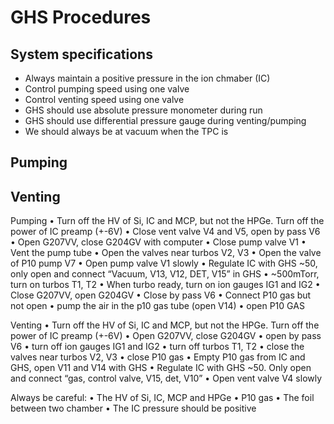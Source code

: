 # GHS Procedures

## System specifications
* Always maintain a positive pressure in the ion chmaber (IC)
* Control pumping speed using one valve
* Control venting speed using one valve
* GHS should use absolute pressure monometer during run
* GHS should use differential pressure gauge during venting/pumping
* We should always be at vacuum when the TPC is

## Pumping

## Venting




Pumping
•	Turn off the HV of Si, IC and MCP, but not the HPGe. Turn off the power of IC preamp (+-6V)
•	Close vent valve V4 and V5, open by pass V6
•	Open G207VV, close G204GV with computer
•	Close pump valve V1
•	Vent the pump tube
•	Open the valves near turbos V2, V3
•	Open the valve of P10 pump V7
•	Open pump valve V1 slowly
•	Regulate IC with GHS ~50, only open and connect “Vacuum, V13, V12, DET, V15” in GHS
•	~500mTorr, turn on turbos T1, T2
•	When turbo ready, turn on ion gauges IG1 and IG2
•	Close G207VV, open G204GV
•	Close by pass V6
•	Connect P10 gas but not open
•	pump the air in the p10 gas tube (open V14)
•	open P10 GAS

Venting
•	Turn off the HV of Si, IC and MCP, but not the HPGe. Turn off the power of IC preamp (+-6V)
•	Open G207VV, close G204GV
•	open by pass V6
•	turn off ion gauges IG1 and IG2
•	turn off turbos T1, T2
•	close the valves near turbos V2, V3
•	close P10 gas
•	Empty P10 gas from IC and GHS, open V11 and V14 with GHS
•	Regulate IC with GHS ~50. Only open and connect “gas, control valve, V15, det, V10”
•	Open vent valve V4 slowly

Always be careful: 
•	The HV of Si, IC, MCP and HPGe
•	P10 gas
•	The foil between two chamber
•	The IC pressure should be positive



